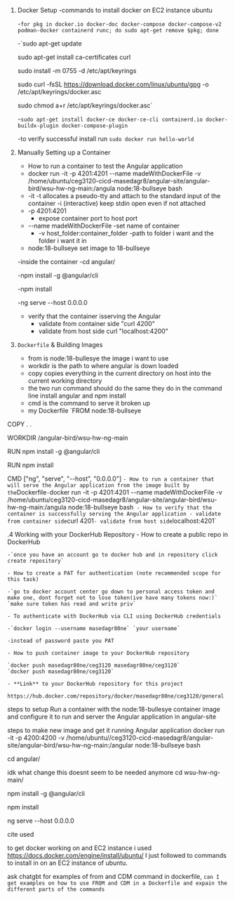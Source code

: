 1. Docker Setup
   -commands to install docker on EC2 instance ubuntu
   
   -`for pkg in docker.io docker-doc docker-compose docker-compose-v2 podman-docker containerd runc; do sudo apt-get remove $pkg; done`
   
   -`sudo apt-get update

    sudo apt-get install ca-certificates curl

    sudo install -m 0755 -d /etc/apt/keyrings

    sudo curl -fsSL https://download.docker.com/linux/ubuntu/gpg -o /etc/apt/keyrings/docker.asc

    sudo chmod a+r /etc/apt/keyrings/docker.asc`

   -`sudo apt-get install docker-ce docker-ce-cli containerd.io docker-buildx-plugin docker-compose-plugin`
   
   -to verify successful install run `sudo docker run hello-world`

3. Manually Setting up a Container
    - How to run a container to test the Angular application
    -  docker run -it -p 4201:4201 --name madeWithDockerFile -v /home/ubuntu/ceg3120-cicd-masedagr8/angular-site/angular-bird/wsu-hw-ng-main:/angula node:18-bullseye bash
      - -it -t allocates a pseudo-tty and attach to the standard input of the container
          -i (interactive) keep stdin open even if not attached
      - -p 4201:4201
          - expose container port to host port
      - --name madeWithDockerFile
            -set name of container
        - -v host_folder:container_folder
           -path to folder i want and the folder i want it in
      - node:18-bullseye set image to 18-bullseye
        
      -inside the container
      -cd angular/

      -npm install -g @angular/cli

      -npm install

      -ng serve --host 0.0.0.0

    - verify that the container isserving the Angular
      - validate from container side "curl 4200"
      - validate from host side curl "localhost:4200"
4. `Dockerfile` & Building Images
    - from is node:18-bullesye the image i want to use
    - workdir is the path to where angular is down loaded
    - copy copies everything in the current directory on host into the current working directory
    - the two run command should do the same they do in the command line install angular and npm install
    - cmd is the command to serve it broken up
    - my Dockerfile
`FROM node:18-bullseye

COPY . .

WORKDIR /angular-bird/wsu-hw-ng-main

RUN npm install -g @angular/cli

RUN npm install

CMD ["ng", "serve", "--host", "0.0.0.0"]
`
    - How to run a container that will serve the Angular application from the image built by the `Dockerfile`
    - `docker run -it -p 4201:4201 --name madeWithDockerFile -v /home/ubuntu/ceg3120-cicd-masedagr8/angular-site/angular-bird/wsu-hw-ng-main:/angula node:18-bullseye bash` 
    - How to verify that the container is successfully serving the Angular application
      - validate from container side `curl 4201`
      - validate from host side `localhost:4201`


.4 Working with your DockerHub Repository
    - How to create a public repo in DockerHub
    
    -`once you have an account go to docker hub and in repository click create repository`
    
    - How to create a PAT for authentication (note recommended scope for this task)
    
    -`go to docker account center go down to personal access token and make one, dont forget not to lose token(ive have many tokens now:)`
    `make sure token has read and write priv` 
    
    - To authenticate with DockerHub via CLI using DockerHub credentials
    
    -`docker login --username masedagr80ne` `your username`
    
    -instead of password paste you PAT
      
    - How to push container image to your DockerHub repository
    
    `docker push masedagr80ne/ceg3120 masedagr80ne/ceg3120`
    `docker push masedagr80ne/ceg3120`
    
    - **Link** to your DockerHub repository for this project
   `https://hub.docker.com/repository/docker/masedagr80ne/ceg3120/general`



steps to setup Run a container with the node:18-bullesye container image and configure it to run and server the Angular application in angular-site

steps to make new image and get it running Angular application
docker run -it -p 4200:4200 -v /home/ubuntu//ceg3120-cicd-masedagr8/angular-site/angular-bird/wsu-hw-ng-main:/angular node:18-bullseye bash

cd angular/

idk what change this doesnt seem to be needed anymore
cd wsu-hw-ng-main/

npm install -g @angular/cli

npm install

ng serve --host 0.0.0.0


cite used 

to get docker working on and EC2 instance i used https://docs.docker.com/engine/install/ubuntu/ 
I just followed to commands to install in on an EC2 instance of ubuntu.

ask chatgbt for examples of from and CDM command in dockerfile, `can I get examples on how to use FROM and CDM in a Dockerfile and expain the different parts of the commands` 

